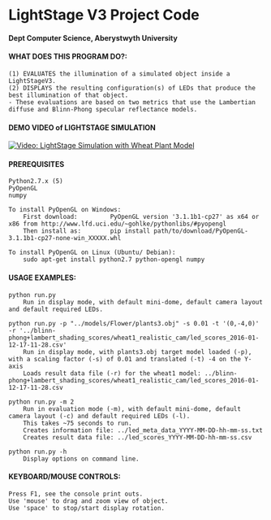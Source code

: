 # LightStage V3 Project Code
#### Dept Computer Science, Aberystwyth University


#### WHAT DOES THIS PROGRAM DO?:

    (1) EVALUATES the illumination of a simulated object inside a LightStageV3.
    (2) DISPLAYS the resulting configuration(s) of LEDs that produce the best illumination of that object. 
    - These evaluations are based on two metrics that use the Lambertian diffuse and Blinn-Phong specular reflectance models.
    

#### DEMO VIDEO of LIGHTSTAGE SIMULATION
[![Video: LightStage Simulation with Wheat Plant Model](https://pmdscully.files.wordpress.com/2016/01/wheat1_intensity_score_663.png)](http://www.youtube.com/watch?v=Jdfgg7R9Vds)


#### PREREQUISITES
    Python2.7.x (5)
    PyOpenGL
    numpy
    
    To install PyOpenGL on Windows:
        First download:         PyOpenGL version '3.1.1b1-cp27' as x64 or x86 from http://www.lfd.uci.edu/~gohlke/pythonlibs/#pyopengl
        Then install as:        pip install path/to/download/PyOpenGL-3.1.1b1-cp27-none-win_XXXXX.whl

    To install PyOpenGL on Linux (Ubuntu/ Debian):
        sudo apt-get install python2.7 python-opengl numpy

    
#### USAGE EXAMPLES:
    python run.py
        Run in display mode, with default mini-dome, default camera layout and default required LEDs.

    python run.py -p "../models/Flower/plants3.obj" -s 0.01 -t '(0,-4,0)' -r '../blinn-phong+lambert_shading_scores/wheat1_realistic_cam/led_scores_2016-01-12-17-11-28.csv'
        Run in display mode, with plants3.obj target model loaded (-p), with a scaling factor (-s) of 0.01 and translated (-t) -4 on the Y-axis
        Loads result data file (-r) for the wheat1 model: ../blinn-phong+lambert_shading_scores/wheat1_realistic_cam/led_scores_2016-01-12-17-11-28.csv

    python run.py -m 2 
        Run in evaluation mode (-m), with default mini-dome, default camera layout (-c) and default required LEDs (-l).
        This takes ~75 seconds to run.
        Creates information file: ../led_meta_data_YYYY-MM-DD-hh-mm-ss.txt
        Creates result data file: ../led_scores_YYYY-MM-DD-hh-mm-ss.csv

    python run.py -h
        Display options on command line.


#### KEYBOARD/MOUSE CONTROLS:

    Press F1, see the console print outs.
    Use 'mouse' to drag and zoom view of object.
    Use 'space' to stop/start display rotation.
    
